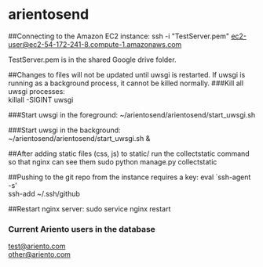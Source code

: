 # arientosend
##Connecting to the Amazon EC2 instance:
ssh -i "TestServer.pem" ec2-user@ec2-54-172-241-8.compute-1.amazonaws.com

TestServer.pem is in the shared Google drive folder.

##Changes to files will not be updated until uwsgi is restarted. If uwsgi is running as a background process, it cannot be killed normally.
###Kill all uwsgi processes:  
killall -SIGINT uwsgi

###Start uwsgi in the foreground:
~/arientosend/arientosend/start_uwsgi.sh

###Start uwsgi in the background:
~/arientosend/arientosend/start_uwsgi.sh &

##After adding static files (css, js) to static/ run the collectstatic command so that nginx can see them
sudo python manage.py collectstatic

##Pushing to the git repo from the instance requires a key:
eval `ssh-agent -s'  
ssh-add ~/.ssh/github

##Restart nginx server:
sudo service nginx restart

### Current Ariento users in the database
test@ariento.com  
other@ariento.com
